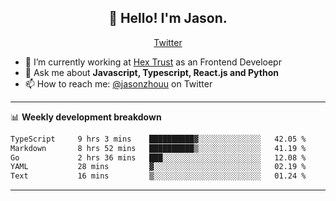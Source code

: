 <h2 align="center">👋 Hello! I'm Jason.</h2>
<p align="center">
  <a href="https://twitter.com/jasonzhouu">Twitter</a>
</p>


- 🔭 I’m currently working at [Hex Trust](https://hextrust.com/) as an Frontend Develoepr
- 💬 Ask me about **Javascript, Typescript, React.js and Python**
- 📫 How to reach me: [@jasonzhouu](https://twitter.com/jasonzhouu) on Twitter

-------

📊 **Weekly development breakdown**
<!--START_SECTION:waka-->

```txt
TypeScript     9 hrs 3 mins    ██████████▓░░░░░░░░░░░░░░   42.05 %
Markdown       8 hrs 52 mins   ██████████▒░░░░░░░░░░░░░░   41.19 %
Go             2 hrs 36 mins   ███░░░░░░░░░░░░░░░░░░░░░░   12.08 %
YAML           28 mins         ▓░░░░░░░░░░░░░░░░░░░░░░░░   02.19 %
Text           16 mins         ▒░░░░░░░░░░░░░░░░░░░░░░░░   01.24 %
```

<!--END_SECTION:waka-->

-------

